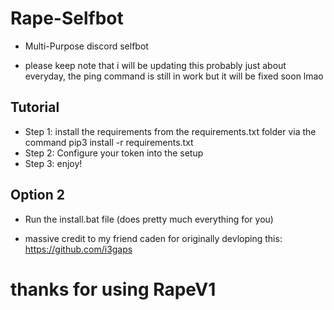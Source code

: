 # Rape-Selfbot
- Multi-Purpose discord selfbot
* please keep note that i will be updating this probably just about everyday, the ping command is still in work but it will be fixed soon lmao

## Tutorial
- Step 1: install the requirements from the requirements.txt folder via the command pip3 install -r requirements.txt
- Step 2: Configure your token into the setup 
- Step 3: enjoy!

## Option 2
- Run the install.bat file (does pretty much everything for you)



* massive credit to my friend caden for originally devloping this: https://github.com/i3gaps
# thanks for using RapeV1
